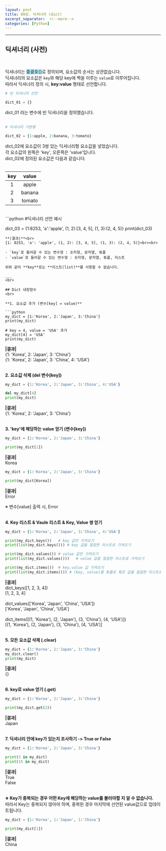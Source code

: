 ```yaml
---
layout: post
title: 09강. 딕셔너리 (dict)
excerpt_separator:  <!--more-->
categories: [Python] 
---
```

___

## 딕셔너리 (사전)
<br>

딕셔너리는 <span style="background-color:#ADECFB">중괄호{}</span>로 정의되며, 요소값의 순서는 상관없습니다.<br>
딕셔너리의 요소값은 `key`와 해당 key에 짝을 이루는 `value`로 이루어집니다.<br>
따라서 딕셔너리 정의 시, **key:value** 형태로 선언합니다.<br>

```python
# 빈 딕셔너리 선언

dict_01 = {}
```
dict_01 라는 변수에 빈 딕셔너리을 정의했습니다.<br><br>

```python
# 딕셔너리 기본형

dict_02 = {1:apple, 2:banana, 3:tomato}
```
dict_02에 요소값이 3쌍 있는 딕셔너리형 요소값을 넣었습니다.<br>
각 요소값의 왼쪽은 'key', 오른쪽은 'value'입니다.<br>
dict_02에 정의된 요소값은 다음과 같습니다.<br><br>

| key | value |
| :--------: | :--------: |
| 1 | apple |
| 2 | banana |
| 3 | tomato |

<br>
```python
#딕셔너리 선언 예시

dict_03 = {1:8253, 'a':'apple', (1, 2):[3, 4, 5], (1, 3):(2, 4, 5)}
print(dict_03)
```
**|결과|**<br>
{1: 8253, 'a': 'apple', (1, 2): [3, 4, 5], (1, 3): (2, 4, 5)}<br><br>

- `key`로 들어갈 수 있는 변수형 : 숫자형, 문자열, 튜플
- `value`로 들어갈 수 있는 변수형 : 숫자형, 문자열, 튜플, 리스트

위와 같이 **key**로는 **리스트(list)**를 사용할 수 없습니다.

___
<br>

## Dict 내장함수
<br>

**1. 요소값 추가 (변수[key] = value)**

```python
my_dict = {1:'Korea', 2:'Japan', 3:'China'}
print(my_dict)

# key = 4, value = 'USA' 추가
my_dict[4] = 'USA'
print(my_dict)
```
**|결과|**<br>
{1: 'Korea', 2: 'Japan', 3: 'China'}<br>
{1: 'Korea', 2: 'Japan', 3: 'China', 4: 'USA'}<br><br>

**2. 요소값 삭제 (del 변수[key])**

```python
my_dict = {1:'Korea', 2:'Japan', 3:'China', 4:'USA'}

del my_dict[4]
print(my_dict)
```
**|결과|**<br>
{1: 'Korea', 2: 'Japan', 3: 'China'}<br><br>

**3. 'key'에 해당하는 value 얻기 (변수[key])**

```python
my_dict = {1:'Korea', 2:'Japan', 3:'China'}

print(my_dict[1])
```
**|결과|**<br>
Korea<br>

```python
my_dict = {1:'Korea', 2:'Japan', 3:'China'}

print(my_dict[Korea])
```
**|결과|**<br>
Error<br>

※ 변수[value] 출력 시, Error<br><br>

**4. Key 리스트 & Vaule 리스트 & Key, Value 쌍 얻기**

```python
my_dict = {1:'Korea', 2:'Japan', 3:'China', 4:'USA'}

print(my_dict.keys())   # key 값만 가져오기 
print(list(my_dict.keys())) # key 값을 깔끔한 리스트로 가져오기

print(my_dict.values()) # value 값만 가져오기
print(list(my_dict.values()))   # value 값을 깔끔한 리스트로 가져오기

print(my_dict.items())  # key,value 값 가져오기
print(list(my_dict.items())) # (key, value)를 튜플로 묶은 값을 깔끔한 리스트로 가져오기
```
**|결과|**<br>
dict_keys([1, 2, 3, 4])<br>
[1, 2, 3, 4]<br><br>
dict_values(['Korea', 'Japan', 'China', 'USA'])<br>
['Korea', 'Japan', 'China', 'USA']<br><br>
dict_items([(1, 'Korea'), (2, 'Japan'), (3, 'China'), (4, 'USA')])<br>
[(1, 'Korea'), (2, 'Japan'), (3, 'China'), (4, 'USA')]<br><br>

**5. 모든 요소값 삭제 (.clear)**

```python
my_dict = {1:'Korea', 2:'Japan', 3:'China'}
my_dict.clear()
print(my_dict)
```
**|결과|**<br>
{}<br><br>

**6. key로 value 얻기 (.get)**

```python
my_dict = {1:'Korea', 2:'Japan', 3:'China'}

print(my_dict.get(2))
```
**|결과|**<br>
Japan<br><br>

**7. 딕셔너리 안에 key가 있는지 조사하기 -> True or False**

```python
my_dict = {1:'Korea', 2:'Japan', 3:'China'}

print(3 in my_dict)
print(15 in my_dict)
```
**|결과|**<br>
True<br>
False<br><br>

**※ Key가 중복되는 경우 어떤 Key에 해당하는 value를 불러야할 지 알 수 없습니다.<br>**
따라서 Key는 중복되지 않아야 하며, 중복된 경우 마지막에 선언된 value값으로 업데이트됩니다.

```python
my_dict = {1:'Korea', 1:'Japan', 1:'China'}

print(my_dict[1])
```
**|결과|**<br>
China<br>
